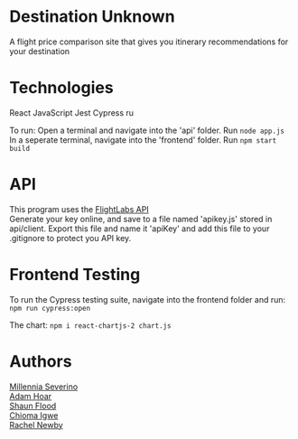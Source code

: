 # Destination Unknown

A flight price comparison site that gives you itinerary recommendations for your destination

# Technologies
React
JavaScript
Jest
Cypress ru

To run:
Open a terminal and navigate into the 'api' folder. Run ```node app.js``` <br>
In a seperate terminal, navigate into the 'frontend' folder. Run ```npm start build```

# API

This program uses the [FlightLabs API](https://www.goflightlabs.com/) <br>
Generate your key online, and save to a file named 'apikey.js' stored in api/client. Export this file and name it 'apiKey' and add this file to your .gitignore to protect you API key.

# Frontend Testing

To run the Cypress testing suite, navigate into the frontend folder and run:
```npm run cypress:open```

The chart:
```npm i react-chartjs-2 chart.js```


# Authors

[Millennia Severino](https://github.com/MillieKS) <br>
[Adam Hoar](https://github.com/amh4) <br>
[Shaun Flood](https://github.com/ShaunFlood) <br>
[Chioma Igwe](https://github.com/UserChi) <br>
[Rachel Newby](https://github.com/rachelnewby) <br>
